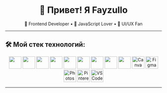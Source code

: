 <h1 align="center">👋 Привет! Я Fayzullo</h1>

<p align="center">
  🧠 Frontend Developer • 🚀 JavaScript Lover • 🎨 UI/UX Fan  
</p>

---

## 🛠️ Мой стек технологий:

<p align="center">
  <img src="https://cdn.jsdelivr.net/gh/devicons/devicon/icons/javascript/javascript-original.svg" width="40"/>
  <img src="https://cdn.jsdelivr.net/gh/devicons/devicon/icons/react/react-original.svg" width="40"/>
  <img src="https://cdn.jsdelivr.net/gh/devicons/devicon/icons/html5/html5-original.svg" width="40"/>
  <img src="https://cdn.jsdelivr.net/gh/devicons/devicon/icons/css3/css3-original.svg" width="40"/>
 <img src="https://cdn.jsdelivr.net/gh/devicons/devicon/icons/sass/sass-original.svg" width="40"/>
<img src="https://cdn.jsdelivr.net/gh/devicons/devicon/icons/tailwindcss/tailwindcss-original.svg" width="40"/>
  <img src="https://cdn.jsdelivr.net/gh/devicons/devicon/icons/github/github-original.svg" width="40"/>
  <img src="https://cdn.jsdelivr.net/gh/devicons/devicon/icons/cplusplus/cplusplus-original.svg" width="40"/>
  <img src="https://cdn.jsdelivr.net/gh/devicons/devicon/icons/git/git-original.svg" width="40"/>
   <img src="https://cdn.jsdelivr.net/gh/devicons/devicon/icons/canva/canva-original.svg" alt="Canva" width="40" height="40"/>
  <img src="https://cdn.jsdelivr.net/gh/devicons/devicon/icons/figma/figma-original.svg" alt="Figma" width="40" height="40"/>
  <img src="https://cdn.jsdelivr.net/gh/devicons/devicon/icons/photoshop/photoshop-plain.svg" alt="Photoshop" width="40" height="40"/>
<img src="https://cdn.jsdelivr.net/gh/simple-icons/simple-icons/icons/pinterest.svg" style={{backgroundColor:"red"}} alt="Pinterest" width="40" height="40" />
  <img src="https://cdn.jsdelivr.net/gh/devicons/devicon/icons/vscode/vscode-original.svg" alt="VS Code" width="40" height="40"/>
<!--   <img src="https://img.icons8.com/ios/452/capcut.png" alt="CapCut" width="40" height="40"/> -->

</p>

---
